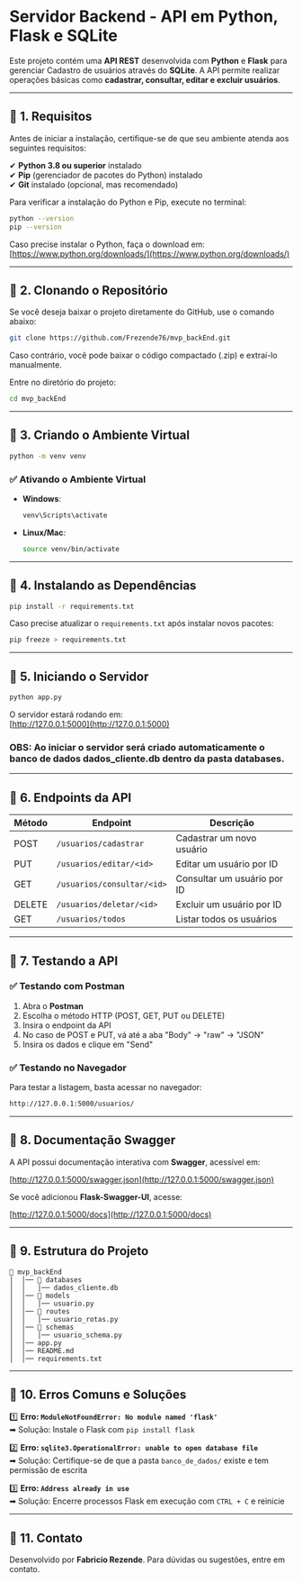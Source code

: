 # Servidor Backend - API em Python, Flask e SQLite

Este projeto contém uma **API REST** desenvolvida com **Python** e **Flask** para gerenciar Cadastro de usuários através do **SQLite**. A API permite realizar operações básicas como **cadastrar, consultar, editar e excluir usuários**.

---

## 📌 1. Requisitos
Antes de iniciar a instalação, certifique-se de que seu ambiente atenda aos seguintes requisitos:

✔ **Python 3.8 ou superior** instalado  
✔ **Pip** (gerenciador de pacotes do Python) instalado  
✔ **Git** instalado (opcional, mas recomendado)  

Para verificar a instalação do Python e Pip, execute no terminal:

```bash
python --version
pip --version
```

Caso precise instalar o Python, faça o download em: [https://www.python.org/downloads/](https://www.python.org/downloads/)

---

## 📌 2. Clonando o Repositório
Se você deseja baixar o projeto diretamente do GitHub, use o comando abaixo:

```bash
git clone https://github.com/Frezende76/mvp_backEnd.git
```

Caso contrário, você pode baixar o código compactado (.zip) e extraí-lo manualmente.

Entre no diretório do projeto:

```bash
cd mvp_backEnd
```

---

## 📌 3. Criando o Ambiente Virtual

```bash
python -m venv venv
```

### ✅ Ativando o Ambiente Virtual
- **Windows**:
  ```bash
  venv\Scripts\activate
  ```
- **Linux/Mac**:
  ```bash
  source venv/bin/activate
  ```

---

## 📌 4. Instalando as Dependências

```bash
pip install -r requirements.txt
```

Caso precise atualizar o `requirements.txt` após instalar novos pacotes:

```bash
pip freeze > requirements.txt
```

---

## 📌 5. Iniciando o Servidor

```bash
python app.py
```

O servidor estará rodando em:  
[http://127.0.0.1:5000](http://127.0.0.1:5000)

### OBS: Ao iniciar o servidor será criado automaticamente o banco de dados dados_cliente.db dentro da pasta databases.

---

## 📌 6. Endpoints da API

| Método | Endpoint                   | Descrição                      |
|--------|----------------------------|--------------------------------|
| POST   | `/usuarios/cadastrar`      | Cadastrar um novo usuário      |
| PUT    | `/usuarios/editar/<id>`    | Editar um usuário por ID       |
| GET    | `/usuarios/consultar/<id>` | Consultar um usuário por ID    |
| DELETE | `/usuarios/deletar/<id>`   | Excluir um usuário por ID      |
| GET    | `/usuarios/todos`          | Listar todos os usuários       |

---

## 📌 7. Testando a API

### ✅ Testando com Postman

1. Abra o **Postman**  
2. Escolha o método HTTP (POST, GET, PUT ou DELETE)  
3. Insira o endpoint da API  
4. No caso de POST e PUT, vá até a aba "Body" → "raw" → "JSON"  
5. Insira os dados e clique em "Send"  

### ✅ Testando no Navegador
Para testar a listagem, basta acessar no navegador:

```bash
http://127.0.0.1:5000/usuarios/
```

---

## 📌 8. Documentação Swagger

A API possui documentação interativa com **Swagger**, acessível em:

[http://127.0.0.1:5000/swagger.json](http://127.0.0.1:5000/swagger.json)

Se você adicionou **Flask-Swagger-UI**, acesse:

[http://127.0.0.1:5000/docs](http://127.0.0.1:5000/docs)

---

## 📌 9. Estrutura do Projeto

```
📂 mvp_backEnd
│  │── 📂 databases
│  │   │── dados_cliente.db
│  │── 📂 models
│  │   │── usuario.py
│  │── 📂 routes
│  │   │── usuario_rotas.py
│  │── 📂 schemas
│  │   │── usuario_schema.py
│  │── app.py
│  │── README.md
│  │── requirements.txt

```
---

## 📌 10. Erros Comuns e Soluções

1️⃣ **Erro: `ModuleNotFoundError: No module named 'flask'`**  
➡ Solução: Instale o Flask com `pip install flask`  

2️⃣ **Erro: `sqlite3.OperationalError: unable to open database file`**  
➡ Solução: Certifique-se de que a pasta `banco_de_dados/` existe e tem permissão de escrita  

3️⃣ **Erro: `Address already in use`**  
➡ Solução: Encerre processos Flask em execução com `CTRL + C` e reinicie  

---

## 📌 11. Contato

Desenvolvido por **Fabricio Rezende**. Para dúvidas ou sugestões, entre em contato.